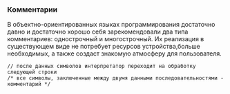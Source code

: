 ### Комментарии

В объектно-ориентированных языках программирования достаточно давно и достаточно хорошо себя зарекомендовали 
два типа комментариев: однострочный и многострочный. 
Их реализация в существующем виде не потребует ресурсов устройства,больше необходимых,
а также создаст знакомую атмосферу для пользователя.

```
// после данных символов интерпретатор переходит на обработку следующей строки
/* все символы, заключенные между двумя данными последовательностями - комментарий */
```